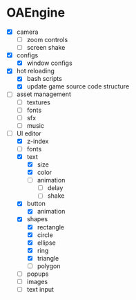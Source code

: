 # OAEngine

- [x] camera
    - [ ] zoom controls
    - [ ] screen shake
- [x] configs
    - [x] window configs
- [x] hot reloading
    - [x] bash scripts
    - [x] update game source code structure
- [ ] asset management
    - [ ] textures
    - [ ] fonts
    - [ ] sfx
    - [ ] music
- [ ] UI editor
    - [x] z-index
    - [ ] fonts
    - [x] text
        - [x] size
        - [x] color
        - [ ] animation
            - [ ] delay
            - [ ] shake
    - [x] button
        - [x] animation
    - [x] shapes
        - [x] rectangle
        - [x] circle
        - [x] ellipse
        - [x] ring
        - [x] triangle
        - [ ] polygon
    - [ ] popups
    - [ ] images
    - [ ] text input
